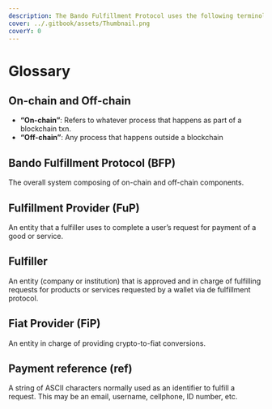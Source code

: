 ```yaml
---
description: The Bando Fulfillment Protocol uses the following terminology.
cover: ../.gitbook/assets/Thumbnail.png
coverY: 0
---
```


# Glossary

## On-chain and Off-chain

* **“On-chain”**: Refers to whatever process that happens as part of a blockchain txn.
* **“Off-chain”**: Any process that happens outside a blockchain

## Bando Fulfillment Protocol (BFP)

The overall system composing of on-chain and off-chain components.

## Fulfillment Provider (FuP)

An entity that a fulfiller uses to complete a user’s request for payment of a good or service.

## Fulfiller

An entity (company or institution) that is approved and in charge of fulfilling requests for products or services requested by a wallet via de fulfillment protocol.

## Fiat Provider (FiP)

An entity in charge of providing crypto-to-fiat conversions.

## Payment reference (ref)

A string of ASCII characters normally used as an identifier to fulfill a request. This may be an email, username, cellphone, ID number, etc.
